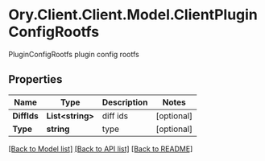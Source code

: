 # Ory.Client.Client.Model.ClientPluginConfigRootfs
PluginConfigRootfs plugin config rootfs

## Properties

Name | Type | Description | Notes
------------ | ------------- | ------------- | -------------
**DiffIds** | **List&lt;string&gt;** | diff ids | [optional] 
**Type** | **string** | type | [optional] 

[[Back to Model list]](../README.md#documentation-for-models) [[Back to API list]](../README.md#documentation-for-api-endpoints) [[Back to README]](../README.md)

